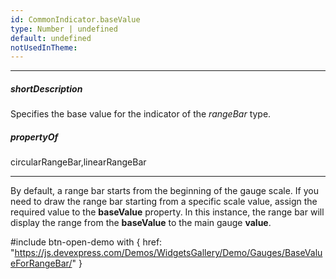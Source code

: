 ```yaml
---
id: CommonIndicator.baseValue
type: Number | undefined
default: undefined
notUsedInTheme: 
---
```

---
##### shortDescription
Specifies the base value for the indicator of the *rangeBar* type.

##### propertyOf
circularRangeBar,linearRangeBar

---
By default, a range bar starts from the beginning of the gauge scale. If you need to draw the range bar starting from a specific scale value, assign the required value to the **baseValue** property. In this instance, the range bar will display the range from the **baseValue** to the main gauge **value**.

#include btn-open-demo with {
    href: "https://js.devexpress.com/Demos/WidgetsGallery/Demo/Gauges/BaseValueForRangeBar/"
}
